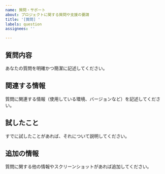 ```yaml
---
name: 質問・サポート
about: プロジェクトに関する質問や支援の要請
title: '[質問] '
labels: question
assignees: ''

---
```


## 質問内容
あなたの質問を明確かつ簡潔に記述してください。

## 関連する情報
質問に関連する情報（使用している環境、バージョンなど）を記述してください。

## 試したこと
すでに試したことがあれば、それについて説明してください。

## 追加の情報
質問に関する他の情報やスクリーンショットがあれば追加してください。
